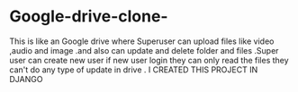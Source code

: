 # Google-drive-clone-
This is like an  Google drive where  Superuser can upload files like video ,audio and image .and also can update and delete folder and files .Super user can create new user if new user login they can only read the files they can't do any type of update in drive .
I CREATED THIS PROJECT IN DJANGO 
